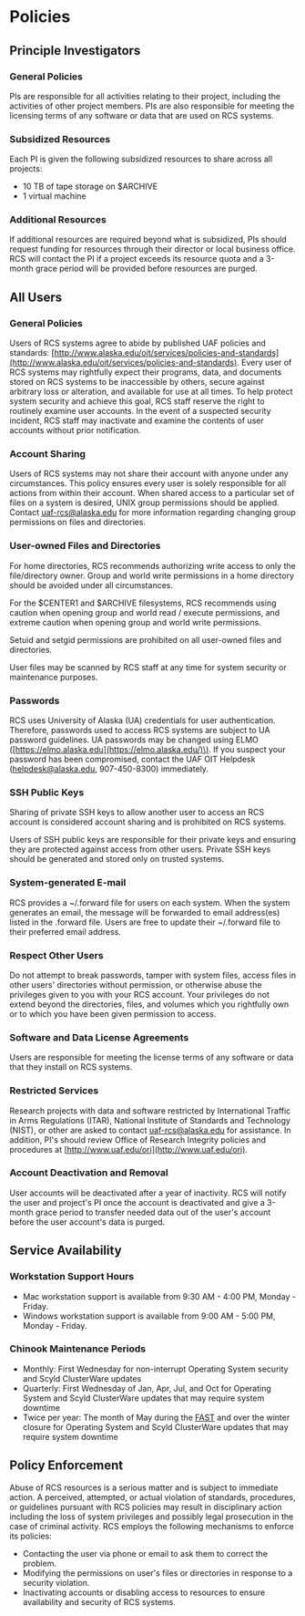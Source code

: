 # Policies

## Principle Investigators

### **General Policies**

PIs are responsible for all activities relating to their project, including the activities of other project members. PIs are also responsible for meeting the licensing terms of any software or data that are used on RCS systems.

### **Subsidized Resources**

Each PI is given the following subsidized resources to share across all projects:

* 10 TB of tape storage on $ARCHIVE
* 1 virtual machine

### **Additional Resources**

If additional resources are required beyond what is subsidized, PIs should request funding for resources through their director or local business office. RCS will contact the PI if a project exceeds its resource quota and a 3-month grace period will be provided before resources are purged.

## All Users

### **General Policies**

Users of RCS systems agree to abide by published UAF policies and standards: [http://www.alaska.edu/oit/services/policies-and-standards](http://www.alaska.edu/oit/services/policies-and-standards). Every user of RCS systems may rightfully expect their programs, data, and documents stored on RCS systems to be inaccessible by others, secure against arbitrary loss or alteration, and available for use at all times. To help protect system security and achieve this goal, RCS staff reserve the right to routinely examine user accounts. In the event of a suspected security incident, RCS staff may inactivate and examine the contents of user accounts without prior notification.

### **Account Sharing**

Users of RCS systems may not share their account with anyone under any circumstances. This policy ensures every user is solely responsible for all actions from within their account. When shared access to a particular set of files on a system is desired, UNIX group permissions should be applied. Contact [uaf-rcs@alaska.edu](mailto:uaf-rcs@alaska.edu) for more information regarding changing group permissions on files and directories.

### **User-owned Files and Directories**

For home directories, RCS recommends authorizing write access to only the file/directory owner. Group and world write permissions in a home directory should be avoided under all circumstances.

For the $CENTER1 and $ARCHIVE filesystems, RCS recommends using caution when opening group and world read / execute permissions, and extreme caution when opening group and world write permissions.

Setuid and setgid permissions are prohibited on all user-owned files and directories.

User files may be scanned by RCS staff at any time for system security or maintenance purposes.

### **Passwords**

RCS uses University of Alaska \(UA\) credentials for user authentication. Therefore, passwords used to access RCS systems are subject to UA password guidelines. UA passwords may be changed using ELMO \([https://elmo.alaska.edu](https://elmo.alaska.edu/)\). If you suspect your password has been compromised, contact the UAF OIT Helpdesk \([helpdesk@alaska.edu](mailto:helpdesk@alaska.edu), 907-450-8300\) immediately.

### **SSH Public Keys**

Sharing of private SSH keys to allow another user to access an RCS account is considered account sharing and is prohibited on RCS systems.

Users of SSH public keys are responsible for their private keys and ensuring they are protected against access from other users. Private SSH keys should be generated and stored only on trusted systems.

### **System-generated E-mail**

RCS provides a ~/.forward file for users on each system. When the system generates an email, the message will be forwarded to email address\(es\) listed in the .forward file. Users are free to update their ~/.forward file to their preferred email address.

### **Respect Other Users**

Do not attempt to break passwords, tamper with system files, access files in other users' directories without permission, or otherwise abuse the privileges given to you with your RCS account. Your privileges do not extend beyond the directories, files, and volumes which you rightfully own or to which you have been given permission to access.

### **Software and Data License Agreements**

Users are responsible for meeting the license terms of any software or data that they install on RCS systems.

### **Restricted Services**

Research projects with data and software restricted by International Traffic in Arms Regulations \(ITAR\), National Institute of Standards and Technology \(NIST\), or other are asked to contact [uaf-rcs@alaska.edu](mailto:uaf-rcs@alaska.edu) for assistance. In addition, PI's should review Office of Research Integrity policies and procedures at [http://www.uaf.edu/ori](http://www.uaf.edu/ori).

### **Account Deactivation and Removal**

User accounts will be deactivated after a year of inactivity. RCS will notify the user and project's PI once the account is deactivated and give a 3-month grace period to transfer needed data out of the user's account before the user account's data is purged.

## Service Availability

### **Workstation Support Hours**

* Mac workstation support is available from 9:30 AM - 4:00 PM, Monday - Friday.
* Windows workstation support is available from 9:00 AM - 5:00 PM, Monday - Friday.

### **Chinook Maintenance Periods**

* Monthly: First Wednesday for non-interrupt Operating System security and Scyld ClusterWare updates
* Quarterly: First Wednesday of Jan, Apr, Jul, and Oct for Operating System and Scyld ClusterWare updates that may require system downtime
* Twice per year: The month of May during the [FAST](https://www.alaska.edu/google/fast/) and over the winter closure for Operating System and Scyld ClusterWare updates that may require system downtime

## Policy Enforcement

Abuse of RCS resources is a serious matter and is subject to immediate action. A perceived, attempted, or actual violation of standards, procedures, or guidelines pursuant with RCS policies may result in disciplinary action including the loss of system privileges and possibly legal prosecution in the case of criminal activity. RCS employs the following mechanisms to enforce its policies:

* Contacting the user via phone or email to ask them to correct the problem.
* Modifying the permissions on user's files or directories in response to a security violation.
* Inactivating accounts or disabling access to resources to ensure availability and security of RCS systems.

